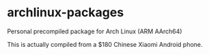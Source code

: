 # archlinux-packages
Personal precompiled package for Arch Linux (ARM AArch64)

This is actually compiled from a $180 Chinese Xiaomi Android phone.
